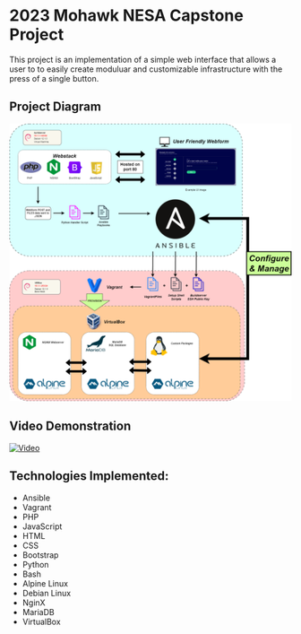 # 2023 Mohawk NESA Capstone Project

This project is an implementation of a simple web interface that allows a user to to easily create moduluar and customizable infrastructure with the press of a single button.

## Project Diagram
![Image](https://github.com/TreverFulton/capstone/blob/main/Documentation/Capstone%20Video.drawio.png)

## Video Demonstration
[![Video](https://img.youtube.com/vi/l5CIfqJ5yQM/maxresdefault.jpg)](https://www.youtube.com/watch?v=l5CIfqJ5yQM)

## Technologies Implemented: 
* Ansible
* Vagrant
* PHP
* JavaScript
* HTML
* CSS
* Bootstrap
* Python
* Bash
* Alpine Linux
* Debian Linux
* NginX
* MariaDB
* VirtualBox


